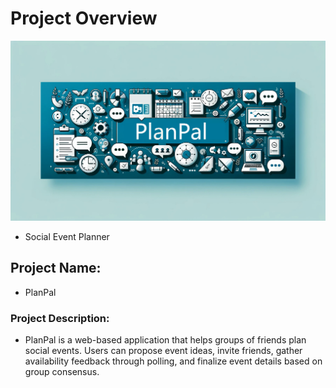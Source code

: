 # Project Overview

![PlanPal banner](<planpal banner.png>)

- Social Event Planner

## Project Name:

- PlanPal

### Project Description:

- PlanPal is a web-based application that helps groups of friends plan social events. Users can propose event ideas, invite friends, gather availability feedback through polling, and finalize event details based on group consensus.
